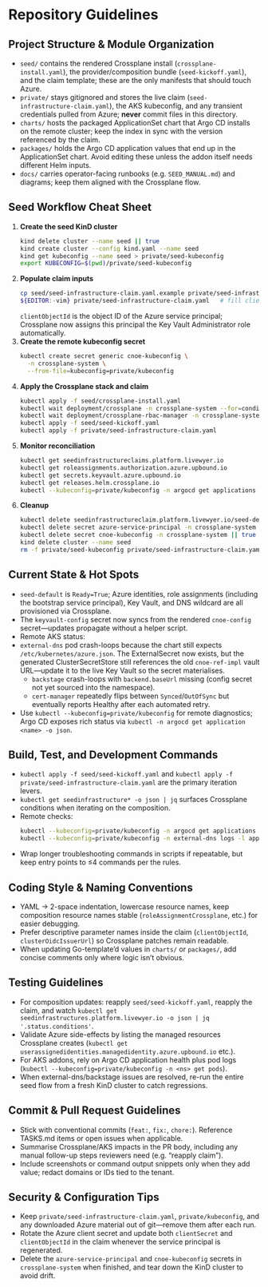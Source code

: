 # Repository Guidelines

## Project Structure & Module Organization
- `seed/` contains the rendered Crossplane install (`crossplane-install.yaml`), the provider/composition bundle (`seed-kickoff.yaml`), and the claim template; these are the only manifests that should touch Azure.
- `private/` stays gitignored and stores the live claim (`seed-infrastructure-claim.yaml`), the AKS kubeconfig, and any transient credentials pulled from Azure; **never** commit files in this directory.
- `charts/` hosts the packaged ApplicationSet chart that Argo CD installs on the remote cluster; keep the index in sync with the version referenced by the claim.
- `packages/` holds the Argo CD application values that end up in the ApplicationSet chart. Avoid editing these unless the addon itself needs different Helm inputs.
- `docs/` carries operator-facing runbooks (e.g. `SEED_MANUAL.md`) and diagrams; keep them aligned with the Crossplane flow.

## Seed Workflow Cheat Sheet
1. **Create the seed KinD cluster**
   ```bash
   kind delete cluster --name seed || true
   kind create cluster --config kind.yaml --name seed
   kind get kubeconfig --name seed > private/seed-kubeconfig
   export KUBECONFIG=$(pwd)/private/seed-kubeconfig
   ```
2. **Populate claim inputs**
   ```bash
   cp seed/seed-infrastructure-claim.yaml.example private/seed-infrastructure-claim.yaml
   ${EDITOR:-vim} private/seed-infrastructure-claim.yaml   # fill clientId/clientSecret/clientObjectId, domain, repo, etc.
   ```
   `clientObjectId` is the object ID of the Azure service principal; Crossplane now assigns this principal the Key Vault Administrator role automatically.
3. **Create the remote kubeconfig secret**
   ```bash
   kubectl create secret generic cnoe-kubeconfig \
     -n crossplane-system \
     --from-file=kubeconfig=private/kubeconfig
   ```
4. **Apply the Crossplane stack and claim**
   ```bash
   kubectl apply -f seed/crossplane-install.yaml
   kubectl wait deployment/crossplane -n crossplane-system --for=condition=Available --timeout=10m
   kubectl wait deployment/crossplane-rbac-manager -n crossplane-system --for=condition=Available --timeout=10m
   kubectl apply -f seed/seed-kickoff.yaml
   kubectl apply -f private/seed-infrastructure-claim.yaml
   ```
5. **Monitor reconciliation**
   ```bash
   kubectl get seedinfrastructureclaims.platform.livewyer.io
   kubectl get roleassignments.authorization.azure.upbound.io
   kubectl get secrets.keyvault.azure.upbound.io
   kubectl get releases.helm.crossplane.io
   kubectl --kubeconfig=private/kubeconfig -n argocd get applications
   ```
6. **Cleanup**
   ```bash
   kubectl delete seedinfrastructureclaim.platform.livewyer.io/seed-default || true
   kubectl delete secret azure-service-principal -n crossplane-system || true
   kubectl delete secret cnoe-kubeconfig -n crossplane-system || true
   kind delete cluster --name seed
   rm -f private/seed-kubeconfig private/seed-infrastructure-claim.yaml
   ```

## Current State & Hot Spots
- `seed-default` is `Ready=True`; Azure identities, role assignments (including the bootstrap service principal), Key Vault, and DNS wildcard are all provisioned via Crossplane.
- The `keyvault-config` secret now syncs from the rendered `cnoe-config` secret—updates propagate without a helper script.
- Remote AKS status:
- `external-dns` pod crash-loops because the chart still expects `/etc/kubernetes/azure.json`. The ExternalSecret now exists, but the generated ClusterSecretStore still references the old `cnoe-ref-impl` vault URL—update it to the live Key Vault so the secret materialises.
  - `backstage` crash-loops with `backend.baseUrl` missing (config secret not yet sourced into the namespace).
  - `cert-manager` repeatedly flips between `Synced`/`OutOfSync` but eventually reports Healthy after each automated retry.
- Use `kubectl --kubeconfig=private/kubeconfig` for remote diagnostics; Argo CD exposes rich status via `kubectl -n argocd get application <name> -o json`.

## Build, Test, and Development Commands
- `kubectl apply -f seed/seed-kickoff.yaml` and `kubectl apply -f private/seed-infrastructure-claim.yaml` are the primary iteration levers.
- `kubectl get seedinfrastructure* -o json | jq` surfaces Crossplane conditions when iterating on the composition.
- Remote checks:
  ```bash
  kubectl --kubeconfig=private/kubeconfig -n argocd get applications
  kubectl --kubeconfig=private/kubeconfig -n external-dns logs -l app.kubernetes.io/name=external-dns
  ```
- Wrap longer troubleshooting commands in scripts if repeatable, but keep entry points to ≤4 commands per the rules.

## Coding Style & Naming Conventions
- YAML → 2-space indentation, lowercase resource names, keep composition resource names stable (`roleAssignmentCrossplane`, etc.) for easier debugging.
- Prefer descriptive parameter names inside the claim (`clientObjectId`, `clusterOidcIssuerUrl`) so Crossplane patches remain readable.
- When updating Go-template’d values in `charts/` or `packages/`, add concise comments only where logic isn’t obvious.

## Testing Guidelines
- For composition updates: reapply `seed/seed-kickoff.yaml`, reapply the claim, and watch `kubectl get seedinfrastructures.platform.livewyer.io -o json | jq '.status.conditions'`.
- Validate Azure side-effects by listing the managed resources Crossplane creates (`kubectl get userassignedidentities.managedidentity.azure.upbound.io` etc.).
- For AKS addons, rely on Argo CD application health plus pod logs (`kubectl --kubeconfig=private/kubeconfig -n <ns> get pods`).
- When external-dns/backstage issues are resolved, re-run the entire seed flow from a fresh KinD cluster to catch regressions.

## Commit & Pull Request Guidelines
- Stick with conventional commits (`feat:`, `fix:`, `chore:`). Reference TASKS.md items or open issues when applicable.
- Summarise Crossplane/AKS impacts in the PR body, including any manual follow-up steps reviewers need (e.g. “reapply claim”).
- Include screenshots or command output snippets only when they add value; redact domains or IDs tied to the tenant.

## Security & Configuration Tips
- Keep `private/seed-infrastructure-claim.yaml`, `private/kubeconfig`, and any downloaded Azure material out of git—remove them after each run.
- Rotate the Azure client secret and update both `clientSecret` and `clientObjectId` in the claim whenever the service principal is regenerated.
- Delete the `azure-service-principal` and `cnoe-kubeconfig` secrets in `crossplane-system` when finished, and tear down the KinD cluster to avoid drift.
